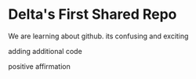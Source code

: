 # Delta's First Shared Repo 

We are learning about github. its confusing and exciting

adding additional code

positive affirmation

